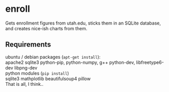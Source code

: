 enroll
======

Gets enrollment figures from utah.edu, sticks them in an SQLite database, and creates nice-ish charts from them.

Requirements
------------
ubuntu / debian packages (`apt-get install`):  
    apache2 sqlite3 python-pip, python-numpy, g++ python-dev, libfreetype6-dev libpng-dev  
python modules (`pip install`)  
    sqlite3 mathplotlib beautifulsoup4 pillow  
That is all, I think..
